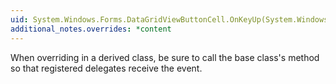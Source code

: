 ```yaml
---
uid: System.Windows.Forms.DataGridViewButtonCell.OnKeyUp(System.Windows.Forms.KeyEventArgs,System.Int32)
additional_notes.overrides: *content
---
```


<p>When overriding <xref href="System.Windows.Forms.DataGridViewButtonCell.OnKeyUp(System.Windows.Forms.KeyEventArgs,System.Int32)"></xref> in a derived class, be sure to call the base class's <xref href="System.Windows.Forms.DataGridViewButtonCell.OnKeyUp(System.Windows.Forms.KeyEventArgs,System.Int32)"></xref> method so that registered delegates receive the event.</p>


